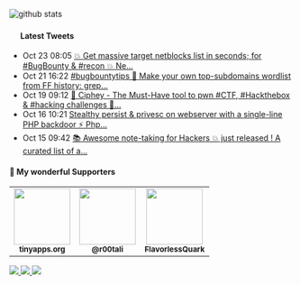 ![github stats](https://github-readme-stats.vercel.app/api?username=nil0x42&show_icons=true&count_private=true&include_all_commits=true&hide_title=true&hide_border=true&cache_seconds=1800)

<h4><a href="https://twitter.com/nil0x42"><img height=16 src="https://upload.wikimedia.org/wikipedia/sco/9/9f/Twitter_bird_logo_2012.svg"></a> Latest Tweets</h4>
<ul>
<!-- LATEST-TWEETS:START -->
<li>Oct 23 08:05 <a href='https://rss.app/articles/cb4e791f6f6d729c074351566bd3a7c508111d6e1136beb1dab6d555969266d3f70cea0d6ad9d76df6a2697ada130d9663d76ee2c115'>💥 Get massive target netblocks list in seconds; for #BugBounty & #recon 💥   Ne...</a></li>
<li>Oct 21 16:22 <a href='https://rss.app/articles/cb4e791f6f6d729c074351566bd3a7c508111d6e1136beb1dab6d555969266d3f70cea0d6ad9d661f6a26d75d81d0f9a68d161e1cb13'>#bugbountytips  🎁 Make your own top-subdomains wordlist from FF history:   grep...</a></li>
<li>Oct 19 09:12 <a href='https://rss.app/articles/cb4e791f6f6d729c074351566bd3a7c508111d6e1136beb1dab6d555969266d3f70cea0d6ad9d669f2a56c75da160f9264d66ee7c515'>🤯 Ciphey - The Must-Have tool to pwn #CTF, #Hackthebox & #hacking challenges 🏴...</a></li>
<li>Oct 16 10:21 <a href='https://rss.app/articles/cb4e791f6f6d729c074351566bd3a7c508111d6e1136beb1dab6d555969266d3f70cea0d6ad9d968f7aa6a7cda1d0a9763d36ee5c414'>Stealthy persist & privesc on webserver with a single-line PHP backdoor ⚡️   Php...</a></li>
<li>Oct 15 09:42 <a href='https://rss.app/articles/cb4e791f6f6d729c074351566bd3a7c508111d6e1136beb1dab6d555969266d3f70cea0d6ad9d86ef4a76c75dc100a9566dc6ee2c012'>📚 Awesome note-taking for Hackers 💥   just released !      A curated list of a...</a></li>

<!-- LATEST-TWEETS:END -->
</ul>

#### :gift_heart: My wonderful Supporters

<table>
  <tr>
    <td align="center">
      <a href="https://tinyapps.org/">
        <img src="https://pbs.twimg.com/profile_images/1244689619846750210/vqDzqh3v_400x400.png" width="100px"><br>
        <sub><b>tinyapps.org</b></sub>
      </a>
    </td>
    <td align="center">
      <a href="https://twitter.com/r00tali">
        <img src="https://pbs.twimg.com/profile_images/1092258933337714688/nOkj5KJq_400x400.jpg" width="100px"><br>
        <sub><b>@r00tali</b></sub>
      </a>
    </td>
    <td align="center">
      <a href="https://github.com/FlavorlessQuark">
        <img src="https://avatars.githubusercontent.com/u/31075794" width="100px"><br>
        <sub><b>FlavorlessQuark</b></sub>
      </a>
    </td>
  </tr>
</table>

<a href="https://github.com/sponsors/nil0x42/">
  <img src="https://img.shields.io/badge/Sponsor-GitHub-2C974B?logo=github&style=flat-square">
</a>
<a href="https://exdemia.com/donate-bitcoin">
  <img src="https://img.shields.io/badge/Donate-Bitcoin-F7931A?logo=bitcoin&style=flat-square">
</a>
<a href="https://paypal.me/nil0x42">
  <img src="https://img.shields.io/badge/Donate-PayPal-0079C1?logo=paypal&style=flat-square">
</a>



<!--
### :zap: Recent Activity
-->

<!--START_SECTION:activity-->
<!--
1. ❗️ Closed issue [#27](https://github.com/nil0x42/duplicut/issues/27) in [nil0x42/duplicut](https://github.com/nil0x42/duplicut)
2. ❗️ Closed issue [#19](https://github.com/nil0x42/duplicut/issues/19) in [nil0x42/duplicut](https://github.com/nil0x42/duplicut)
3. ❗️ Closed issue [#23](https://github.com/nil0x42/duplicut/issues/23) in [nil0x42/duplicut](https://github.com/nil0x42/duplicut)
4. 🎉 Merged PR [#28](https://github.com/nil0x42/duplicut/pull/28) in [nil0x42/duplicut](https://github.com/nil0x42/duplicut)
5. 💪 Opened PR [#28](https://github.com/nil0x42/duplicut/pull/28) in [nil0x42/duplicut](https://github.com/nil0x42/duplicut)
-->
<!--END_SECTION:activity-->

<!--
### Hi there 👋

**nil0x42/nil0x42** is a ✨ _special_ ✨ repository because its `README.md` (this file) appears on your GitHub profile.

Here are some ideas to get you started:

- 🔭 I’m currently working on ...
- 🌱 I’m currently learning ...
- 👯 I’m looking to collaborate on ...
- 🤔 I’m looking for help with ...
- 💬 Ask me about ...
- 📫 How to reach me: ...
- 😄 Pronouns: ...
- ⚡ Fun fact: ...
-->
